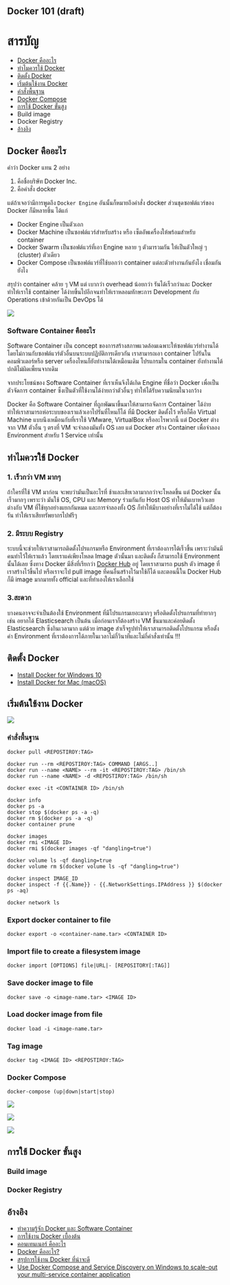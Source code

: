 Docker 101 (draft)
------------------

# <a name="toc"></a> สารบัญ

- [Docker คืออะไร](#what-is-docker)
- [ทำไมควรใช้ Docker](#why-docker)
- [ติดตั้ง Docker](#install-docker)
- [เริ่มต้นใช้งาน Docker](#docker-basic)
 - [คำสั่งพื้นฐาน](#docker-commands)
 - [Docker Compose](#docker-compose)
- [การใช้ Docker ขั้นสูง](#docker-advance)
 - Build image
 - Docker Registry
- [อ้างอิง](#docker-reference)

## <a name="what-is-docker"></a> Docker คืออะไร

คำว่า Docker แทน 2 อย่าง

1. คือชื่อบริษัท Docker Inc.
2. คือคำสั่ง docker

แต่ถ้าเจอว่ามีการพูดถึง `Docker Engine` อันนั้นก็หมายถึงคำสั่ง docker 
ส่วนชุดซอฟต์แวร์ของ Docker ก็มีหลายชิ้น ได้แก่

- Docker Engine เป็นตัวเอก
- Docker Machine เป็นซอฟต์แวร์สำหรับสร้าง หรือ เซ็ตอัพเครื่องให้พร้อมสำหรับ container
- Docker Swarm เป็นซอฟต์แวร์ที่เอา Engine หลาย ๆ ตัวมารวมกัน ให้เป็นตัวใหญ่ ๆ (cluster) ตัวเดียว
- Docker Compose เป็นซอฟต์แวร์ที่ใช้บอกว่า container แต่ละตัวทำงานกันยังไง เชื่อมกันยังไง

สรุปว่า container คล้าย ๆ VM แต่ เบากว่า overhead น้อยกว่า รันได้เร็วกว่าและ Docker ทำให้เราใช้ container ได้ง่ายขึ้นไปอีกจนทำให้เราหลอมทักษะการ Development กับ Operations เข้าด้วยกันเป็น DevOps ได้

![](https://mjaglan.github.io/images/docker-virtualbox/docker-vs-vm.png)

### Software Container คืออะไร

Software Container เป็น concept ของการสร้างสภาพแวดล้อมเฉพาะให้ซอฟต์แวร์ทำงานได้โดยไม่กวนกับซอฟต์แวร์ตัวอื่นบนระบบปฏิบัติการเดียวกัน เราสามารถเอา container ไปรันในคอมพิวเตอร์หรือ server เครื่องไหนก็ยังทำงานได้เหมือนเดิม โปรแกรมใน container ยังทำงานได้ปกติไม่ผิดเพี้ยนจากเดิม

จากประโยชน์ของ Software Container ที่เราเห็นจึงได้เกิด Engine ที่ชื่อว่า Docker เพื่อเป็นตัวจัดการ container ซึ่งเป็นตัวที่ใช้งานได้ง่ายกว่าตัวอื่นๆ ทำให้ได้รับความนิยมในวงกว้าง
 
Docker คือ Software Container ที่ถูกพัฒนาขึ้นมาให้สามารถจัดการ Container ได้ง่าย ทำให้เราสามารถห่อระบบของเราแล้วเอาไปรันที่ไหนก็ได้ ที่มี Docker ติดตั้งไว้ หรือก็คือ Virtual Machine แบบนึงเหมือนกับที่เราใช้ VMware, VirtualBox หรืออะไรพวกนี้ แต่ Docker ต่างจาก VM ตัวอื่น ๆ ตรงที่ VM จะจำลองมันทั้ง OS เลย แต่ Docker สร้าง Container เพื่อจำลอง Environment สำหรับ 1 Service เท่านั้น

## <a name="why-docker"></a> ทำไมควรใช้ Docker
  
### 1. เร็วกว่า VM มากๆ

ถ้าใครที่ใช้ VM มาก่อน จะพบว่ามันเป็นอะไรที่ ช้าและเสียเวลามากกว่าจะโหลดขึ้น แต่ Docker นั้นเร็วมากๆ เพราะว่า มันใช้ OS, CPU และ Memory ร่วมกันกับ Host OS ทำให้มันเบาหวิวเลย ต่างกับ VM ที่ใช้ทุกอย่างแยกกันหมด และการจำลองทั้ง OS ก็ทำให้มีบางอย่างที่เราไม่ได้ใช้ แต่ก็ต้องรัน ทำให้เราเสียทรัพยากรไปฟรีๆ
 
### 2. มีระบบ Registry

ระบบนี้จะช่วยให้เราสามารถติดตั้งโปรแกรมหรือ Environment ที่เราต้องการได้เร็วขึ้น เพราะว่ามันมีคนทำไว้ให้เราแล้ว โดยเราแค่เพียงโหลด Image ตัวนั้นมา และติดตั้ง ก็สามารถใช้ Environment นั้นได้เลย ซึ่งทาง Docker มีสิ่งที่เรียกว่า [Docker Hub](https://hub.docker.com/) อยู่ โดยเราสามารถ push ตัว image ที่เราสร้างไว้ขึ้นไป หรือเราจะไป pull image ที่คนอื่นสร้างไว้มาใช้ก็ได้ และตอนนี้ใน Docker Hub ก็มี image มากมายทั้ง official และที่ทำเองให้เราเลือกใช้
 
### 3.สะดวก

บางคนอาจจะจำเป็นต้องใช้ Environment ที่มีโปรแกรมเยอะมากๆ หรือติดตั้งโปรแกรมที่ทำยากๆ เช่น อยากได้ Elasticsearch เป็นต้น เมื่อก่อนเราก็ต้องสร้าง VM ขึ้นมาและค่อยติดตั้ง Elasticsearch ซึ่งกินเวลามาก แต่ด้วย image สำเร็จรูปทำให้เราสามารถติดตั้งโปรแกรม หรือตั้งค่า Environment ที่เราต้องการได้ภายในเวลาไม่กี่วินาทีและไม่กี่คำสั่งเท่านั้น !!!

## <a name="install-docker"></a> ติดตั้ง Docker

- [Install Docker for Windows 10](https://docs.docker.com/docker-for-windows/install)
- [Install Docker for Mac (macOS)](https://docs.docker.com/docker-for-mac/install/)

## <a name="docker-basic"></a> เริ่มต้นใช้งาน Docker

![](https://cdn-images-1.medium.com/max/1600/1*qflwrydBkx5DSFUUxRuy-w.png)

### <a name="docker-commands"></a> คำสั่งพื้นฐาน


```
docker pull <REPOSTIROY:TAG>

docker run --rm <REPOSTIROY:TAG> COMMAND [ARGS..]
docker run --name <NAME> --rm -it <REPOSTIROY:TAG> /bin/sh
docker run --name <NAME> -d <REPOSTIROY:TAG> /bin/sh

docker exec -it <CONTAINER ID> /bin/sh

docker info
docker ps -a
docker stop $(docker ps -a -q)
docker rm $(docker ps -a -q)
docker container prune

docker images
docker rmi <IMAGE ID>
docker rmi $(docker images -qf "dangling=true")

docker volume ls -qf dangling=true
docker volume rm $(docker volume ls -qf "dangling=true")

docker inspect IMAGE_ID
docker inspect -f {{.Name}} - {{.NetworkSettings.IPAddress }} $(docker ps -aq)

docker network ls
```

### Export docker container to file

```
docker export -o <container-name.tar> <CONTAINER ID>
```

### Import file to create a filesystem image

```
docker import [OPTIONS] file|URL|- [REPOSITORY[:TAG]]
```

### Save docker image to file

```
docker save -o <image-name.tar> <IMAGE ID>
```

### Load docker image from file

```
docker load -i <image-name.tar>
```

### Tag image
```
docker tag <IMAGE ID> <REPOSTIROY:TAG>
```

### <a name="docker-compose"></a> Docker Compose

```
docker-compose (up|down|start|stop)
```

![](https://image.slidesharecdn.com/gemfire-docker-compose-jvm-meetup-2016-04-c-160914235800/95/automated-integration-testing-of-distributed-systems-with-docker-compose-and-junit-20-638.jpg?cb=1473898086)

![](https://www.the-captains-shack.com/images/refactoringAnsible/Kimsufi.png)

![](https://msdnshared.blob.core.windows.net/media/2016/10/ComposeFile.png)

## <a name="docker-advance"></a> การใช้ Docker ขั้นสูง

### Build image
### Docker Registry


## <a name="docker-reference"></a> อ้างอิง
- [ทำความรู้จัก Docker และ Software Container](https://goo.gl/p8OCIJ)
- [การใช้งาน Docker เบื้องต้น](https://goo.gl/yp27aw)
- [คอนเทนเนอร์ คืออะไร](https://sites.google.com/site/chanwit/blogs/what-is-container)
- [Docker คืออะไร?](https://www.softmelt.com/article.php?id=611)
- [สรุปการใช้งาน Docker ที่น่าจะดี](http://www.somkiat.cc/better-ways-with-docker/)
- [Use Docker Compose and Service Discovery on Windows to scale-out your multi-service container application](https://blogs.technet.microsoft.com/virtualization/2016/10/18/use-docker-compose-and-service-discovery-on-windows-to-scale-out-your-multi-service-container-application/)
